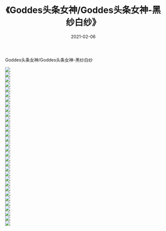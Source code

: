 ﻿---
layout: post
title:  《Goddes头条女神/Goddes头条女神-黑纱白纱》
date:   2021-02-06
img: http://pic.660000.xyz/1:/网络美图/2021/Goddes头条女神/Goddes头条女神-黑纱白纱/000.jpg
categories: [美女, 清纯, 唯美]
---

Goddes头条女神/Goddes头条女神-黑纱白纱

 ![](http://pic.660000.xyz/1:/网络美图/2021/Goddes头条女神/Goddes头条女神-黑纱白纱/001.jpg) <br>![](http://pic.660000.xyz/1:/网络美图/2021/Goddes头条女神/Goddes头条女神-黑纱白纱/002.jpg) <br>![](http://pic.660000.xyz/1:/网络美图/2021/Goddes头条女神/Goddes头条女神-黑纱白纱/003.jpg) <br>![](http://pic.660000.xyz/1:/网络美图/2021/Goddes头条女神/Goddes头条女神-黑纱白纱/004.jpg) <br>![](http://pic.660000.xyz/1:/网络美图/2021/Goddes头条女神/Goddes头条女神-黑纱白纱/005.jpg) <br>![](http://pic.660000.xyz/1:/网络美图/2021/Goddes头条女神/Goddes头条女神-黑纱白纱/006.jpg) <br>![](http://pic.660000.xyz/1:/网络美图/2021/Goddes头条女神/Goddes头条女神-黑纱白纱/007.jpg) <br>![](http://pic.660000.xyz/1:/网络美图/2021/Goddes头条女神/Goddes头条女神-黑纱白纱/008.jpg) <br>![](http://pic.660000.xyz/1:/网络美图/2021/Goddes头条女神/Goddes头条女神-黑纱白纱/009.jpg) <br>![](http://pic.660000.xyz/1:/网络美图/2021/Goddes头条女神/Goddes头条女神-黑纱白纱/010.jpg) <br>![](http://pic.660000.xyz/1:/网络美图/2021/Goddes头条女神/Goddes头条女神-黑纱白纱/011.jpg) <br>![](http://pic.660000.xyz/1:/网络美图/2021/Goddes头条女神/Goddes头条女神-黑纱白纱/012.jpg) <br>![](http://pic.660000.xyz/1:/网络美图/2021/Goddes头条女神/Goddes头条女神-黑纱白纱/013.jpg) <br>![](http://pic.660000.xyz/1:/网络美图/2021/Goddes头条女神/Goddes头条女神-黑纱白纱/014.jpg) <br>![](http://pic.660000.xyz/1:/网络美图/2021/Goddes头条女神/Goddes头条女神-黑纱白纱/015.jpg) <br>![](http://pic.660000.xyz/1:/网络美图/2021/Goddes头条女神/Goddes头条女神-黑纱白纱/016.jpg) <br>![](http://pic.660000.xyz/1:/网络美图/2021/Goddes头条女神/Goddes头条女神-黑纱白纱/017.jpg) <br>![](http://pic.660000.xyz/1:/网络美图/2021/Goddes头条女神/Goddes头条女神-黑纱白纱/018.jpg) <br>![](http://pic.660000.xyz/1:/网络美图/2021/Goddes头条女神/Goddes头条女神-黑纱白纱/019.jpg) <br>![](http://pic.660000.xyz/1:/网络美图/2021/Goddes头条女神/Goddes头条女神-黑纱白纱/020.jpg) <br>![](http://pic.660000.xyz/1:/网络美图/2021/Goddes头条女神/Goddes头条女神-黑纱白纱/021.jpg) <br>![](http://pic.660000.xyz/1:/网络美图/2021/Goddes头条女神/Goddes头条女神-黑纱白纱/022.jpg) <br>![](http://pic.660000.xyz/1:/网络美图/2021/Goddes头条女神/Goddes头条女神-黑纱白纱/023.jpg) <br>![](http://pic.660000.xyz/1:/网络美图/2021/Goddes头条女神/Goddes头条女神-黑纱白纱/024.jpg) <br>![](http://pic.660000.xyz/1:/网络美图/2021/Goddes头条女神/Goddes头条女神-黑纱白纱/025.jpg) <br>![](http://pic.660000.xyz/1:/网络美图/2021/Goddes头条女神/Goddes头条女神-黑纱白纱/026.jpg) <br>![](http://pic.660000.xyz/1:/网络美图/2021/Goddes头条女神/Goddes头条女神-黑纱白纱/027.jpg) <br>![](http://pic.660000.xyz/1:/网络美图/2021/Goddes头条女神/Goddes头条女神-黑纱白纱/028.jpg) <br>![](http://pic.660000.xyz/1:/网络美图/2021/Goddes头条女神/Goddes头条女神-黑纱白纱/029.jpg) <br>![](http://pic.660000.xyz/1:/网络美图/2021/Goddes头条女神/Goddes头条女神-黑纱白纱/030.jpg) <br>![](http://pic.660000.xyz/1:/网络美图/2021/Goddes头条女神/Goddes头条女神-黑纱白纱/031.jpg) <br>![](http://pic.660000.xyz/1:/网络美图/2021/Goddes头条女神/Goddes头条女神-黑纱白纱/032.jpg) <br>